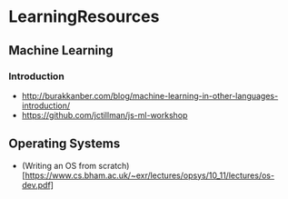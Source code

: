 # LearningResources

## Machine Learning
### Introduction 
- http://burakkanber.com/blog/machine-learning-in-other-languages-introduction/
- https://github.com/jctillman/js-ml-workshop

## Operating Systems
- (Writing an OS from scratch)[https://www.cs.bham.ac.uk/~exr/lectures/opsys/10_11/lectures/os-dev.pdf]
